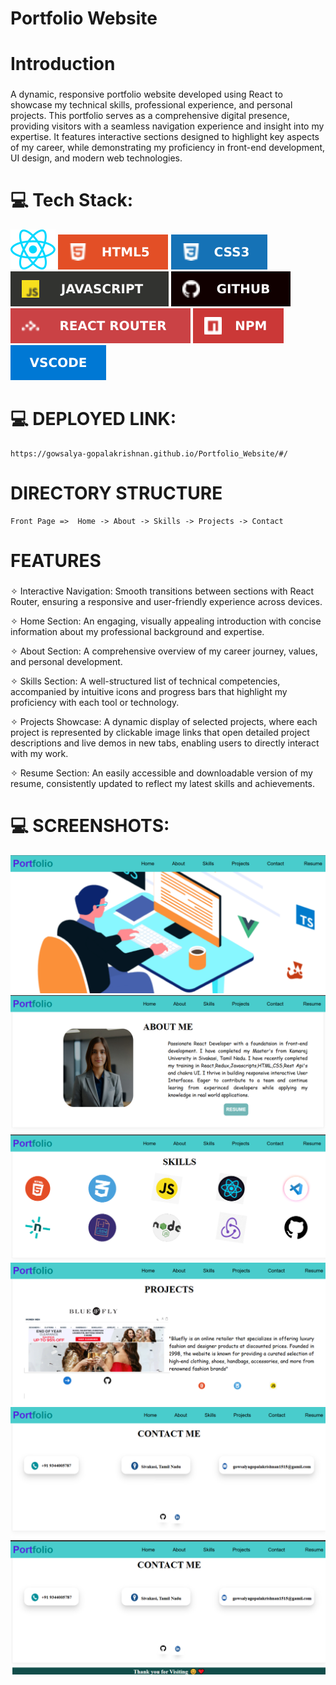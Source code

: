 # Portfolio Website

# Introduction
   ###  
   A dynamic, responsive portfolio website developed using React to showcase 
   my technical skills, professional experience, and personal projects. This portfolio serves as a comprehensive digital presence, providing visitors with a seamless navigation experience and insight into my expertise. It features interactive sections designed to highlight key aspects of my career, while demonstrating my proficiency in front-end development, UI design, and modern web technologies.

# 💻 Tech Stack:

![src](./src/assets/react.svg)
![src](./src/assets/htmlgithub.svg) 
![src](./src/assets/cssgithub.svg)
![src](./src/assets/javascriptgithub.svg)
![src](./src/assets/githubgithub.svg)
![src](./src/assets/reactroutergithub.svg)
![src](./src/assets/npmgithub.svg)
![src](./src/assets/vscodegithub.svg)




# 💻 DEPLOYED LINK:
    https://gowsalya-gopalakrishnan.github.io/Portfolio_Website/#/

# DIRECTORY STRUCTURE

    Front Page =>  Home -> About -> Skills -> Projects -> Contact

# FEATURES
###
✧ Interactive Navigation: Smooth transitions between sections with React Router, ensuring a responsive and user-friendly experience across devices.
    
✧ Home Section: An engaging, visually appealing introduction with concise information about my professional background and expertise.
    
✧ About Section: A comprehensive overview of my career journey, values, and personal development.
    
✧ Skills Section: A well-structured list of technical competencies, accompanied by intuitive icons and progress bars that highlight my proficiency with each tool or technology.
    
✧ Projects Showcase: A dynamic display of selected projects, where each project is represented by clickable image links that open detailed project descriptions and live demos in new tabs, enabling users to directly interact with my work.
    
✧ Resume Section: An easily accessible and downloadable version of my resume, consistently     updated to reflect my latest skills and achievements.

# 💻 SCREENSHOTS:

![src](./src/assets/Homepage1.png)
![src](./src/assets/Aboutme1.png)
![src](./src/assets/Skills1.png)
![src](./src/assets/Projects1.png)
![src](./src/assets/Contact1.png)
![src](./src/assets/Footer1.png)







